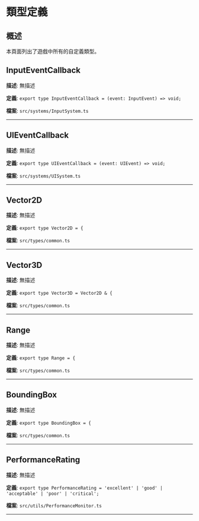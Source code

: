 # 類型定義

## 概述

本頁面列出了遊戲中所有的自定義類型。

## InputEventCallback

**描述**: 無描述

**定義**: `export type InputEventCallback = (event: InputEvent) => void;`

**檔案**: `src/systems/InputSystem.ts`

---

## UIEventCallback

**描述**: 無描述

**定義**: `export type UIEventCallback = (event: UIEvent) => void;`

**檔案**: `src/systems/UISystem.ts`

---

## Vector2D

**描述**: 無描述

**定義**: `export type Vector2D = {`

**檔案**: `src/types/common.ts`

---

## Vector3D

**描述**: 無描述

**定義**: `export type Vector3D = Vector2D & {`

**檔案**: `src/types/common.ts`

---

## Range

**描述**: 無描述

**定義**: `export type Range = {`

**檔案**: `src/types/common.ts`

---

## BoundingBox

**描述**: 無描述

**定義**: `export type BoundingBox = {`

**檔案**: `src/types/common.ts`

---

## PerformanceRating

**描述**: 無描述

**定義**: `export type PerformanceRating = 'excellent' | 'good' | 'acceptable' | 'poor' | 'critical';`

**檔案**: `src/utils/PerformanceMonitor.ts`

---

